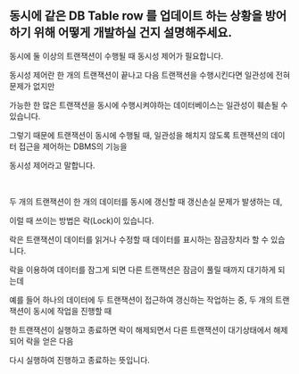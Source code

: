 ## 동시에 같은 DB Table row 를 업데이트 하는 상황을 방어하기 위해 어떻게 개발하실 건지 설명해주세요.

동시에 둘 이상의 트랜잭션이 수행될 때 동시성 제어가 필요합니다.

동시성 제어란  한 개의 트랜잭션이 끝나고 다음 트랜잭션을 수행시킨다면 일관성에 전혀 문제가 없지만

가능한 한 많은 트랜잭션을 동시에 수행시켜야하는 데이터베이스는 일관성이 훼손될 수 있습니다.

그렇기 때문에 트랜잭션이 동시에 수행될 때, 일관성을 해치지 않도록 트랜잭션의 데이터 접근을 제어하는 DBMS의 기능을

동시성 제어라고 말합니다.

<br>

두 개의 트랜잭션이 한 개의 데이터를 동시에 갱신할 때 갱신손실 문제가 발생하는 데,

이럴 때 쓰이는 방법은 락(Lock)이 있습니다.

락은 트랜잭션이 데이터를 읽거나 수정할 때 데이터를 표시하는 잠금장치라 할 수 있습니다.

락을 이용하여 데이터를 잠그게 되면 다른 트랜잭션은 잠금이 풀릴 때까지 대기하게 되는데

예를 들어 하나의 데이터에 두 트랜잭션이 접근하여 갱신하는 작업하는 중, 두 개의 트랜잭션이 동시에 작업을 진행할 때

한 트랜잭션이 실행하고 종료하면 락이 해제되면서 다른 트랜잭션이 대기상태에서 해제되어 락을 얻은 다음

다시 실행하여 진행하고 종료하는 뜻입니다.
